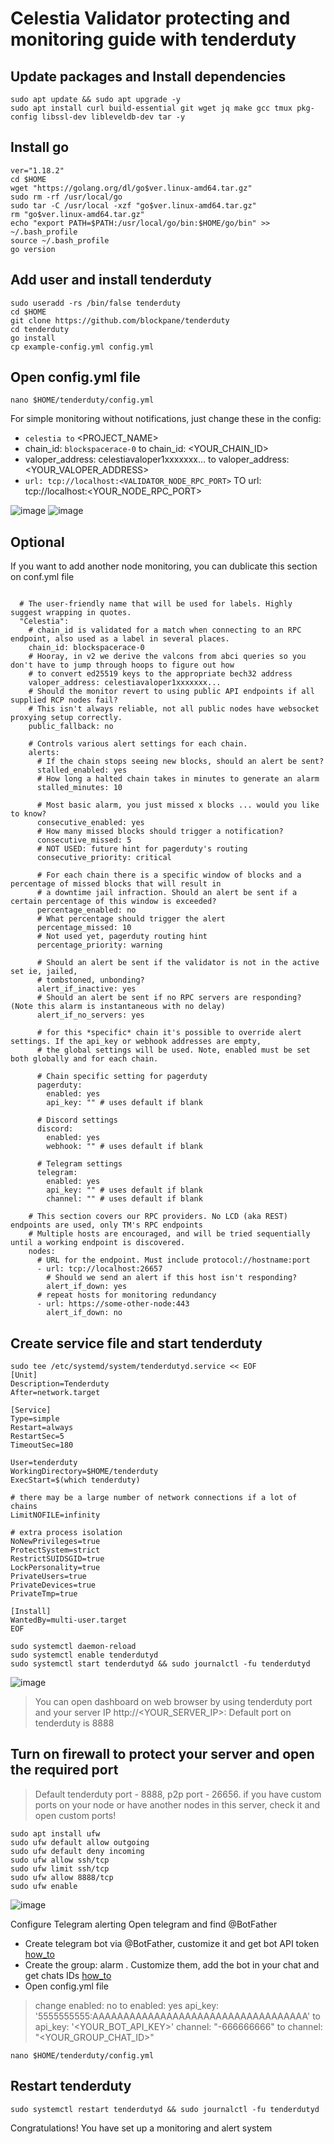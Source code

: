 # Celestia Validator protecting and monitoring guide with tenderduty

## Update packages and Install dependencies

~~~
sudo apt update && sudo apt upgrade -y
sudo apt install curl build-essential git wget jq make gcc tmux pkg-config libssl-dev libleveldb-dev tar -y
~~~

## Install go

~~~
ver="1.18.2"
cd $HOME
wget "https://golang.org/dl/go$ver.linux-amd64.tar.gz"
sudo rm -rf /usr/local/go
sudo tar -C /usr/local -xzf "go$ver.linux-amd64.tar.gz"
rm "go$ver.linux-amd64.tar.gz"
echo "export PATH=$PATH:/usr/local/go/bin:$HOME/go/bin" >> ~/.bash_profile
source ~/.bash_profile
go version
~~~

## Add user and install tenderduty

~~~
sudo useradd -rs /bin/false tenderduty
cd $HOME
git clone https://github.com/blockpane/tenderduty
cd tenderduty
go install
cp example-config.yml config.yml
~~~

## Open config.yml file 

~~~
nano $HOME/tenderduty/config.yml
~~~

For simple monitoring without notifications, just change these in the config:
- `celestia to` <PROJECT_NAME>
- chain_id: `blockspacerace-0` to chain_id: <YOUR_CHAIN_ID> 
- valoper_address: celestiavaloper1xxxxxxx... to valoper_address: <YOUR_VALOPER_ADDRESS>
- `url: tcp://localhost:<VALIDATOR_NODE_RPC_PORT>` TO url: tcp://localhost:<YOUR_NODE_RPC_PORT>

<img src="https://github.com/itrocket-team/testnet_guides/blob/main/utils/basket/celestia_1.jpg" alt="image" style="max-width: 100%;">
<img src="https://github.com/itrocket-team/testnet_guides/blob/main/utils/basket/celestia_1.jpg" alt="image" style="max-width: 100%;">

## Optional 
If you want to add another node monitoring, you can dublicate this section on conf.yml file

~~~chains:

  # The user-friendly name that will be used for labels. Highly suggest wrapping in quotes.
  "Celestia":
    # chain_id is validated for a match when connecting to an RPC endpoint, also used as a label in several places.
    chain_id: blockspacerace-0
    # Hooray, in v2 we derive the valcons from abci queries so you don't have to jump through hoops to figure out how
    # to convert ed25519 keys to the appropriate bech32 address
    valoper_address: celestiavaloper1xxxxxxx...
    # Should the monitor revert to using public API endpoints if all supplied RCP nodes fail?
    # This isn't always reliable, not all public nodes have websocket proxying setup correctly.
    public_fallback: no

    # Controls various alert settings for each chain.
    alerts:
      # If the chain stops seeing new blocks, should an alert be sent?
      stalled_enabled: yes
      # How long a halted chain takes in minutes to generate an alarm
      stalled_minutes: 10

      # Most basic alarm, you just missed x blocks ... would you like to know?
      consecutive_enabled: yes
      # How many missed blocks should trigger a notification?
      consecutive_missed: 5
      # NOT USED: future hint for pagerduty's routing
      consecutive_priority: critical

      # For each chain there is a specific window of blocks and a percentage of missed blocks that will result in
      # a downtime jail infraction. Should an alert be sent if a certain percentage of this window is exceeded?
      percentage_enabled: no
      # What percentage should trigger the alert
      percentage_missed: 10
      # Not used yet, pagerduty routing hint
      percentage_priority: warning

      # Should an alert be sent if the validator is not in the active set ie, jailed,
      # tombstoned, unbonding?
      alert_if_inactive: yes
      # Should an alert be sent if no RPC servers are responding? (Note this alarm is instantaneous with no delay)
      alert_if_no_servers: yes

      # for this *specific* chain it's possible to override alert settings. If the api_key or webhook addresses are empty,
      # the global settings will be used. Note, enabled must be set both globally and for each chain.

      # Chain specific setting for pagerduty
      pagerduty:
        enabled: yes
        api_key: "" # uses default if blank

      # Discord settings
      discord:
        enabled: yes
        webhook: "" # uses default if blank

      # Telegram settings
      telegram:
        enabled: yes
        api_key: "" # uses default if blank
        channel: "" # uses default if blank

    # This section covers our RPC providers. No LCD (aka REST) endpoints are used, only TM's RPC endpoints
    # Multiple hosts are encouraged, and will be tried sequentially until a working endpoint is discovered.
    nodes:
      # URL for the endpoint. Must include protocol://hostname:port
      - url: tcp://localhost:26657
        # Should we send an alert if this host isn't responding?
        alert_if_down: yes
      # repeat hosts for monitoring redundancy
      - url: https://some-other-node:443
        alert_if_down: no
~~~

## Create service file and start tenderduty

~~~
sudo tee /etc/systemd/system/tenderdutyd.service << EOF
[Unit]
Description=Tenderduty
After=network.target

[Service]
Type=simple
Restart=always
RestartSec=5
TimeoutSec=180

User=tenderduty
WorkingDirectory=$HOME/tenderduty
ExecStart=$(which tenderduty)

# there may be a large number of network connections if a lot of chains
LimitNOFILE=infinity

# extra process isolation
NoNewPrivileges=true
ProtectSystem=strict
RestrictSUIDSGID=true
LockPersonality=true
PrivateUsers=true
PrivateDevices=true
PrivateTmp=true

[Install]
WantedBy=multi-user.target
EOF
~~~

~~~
sudo systemctl daemon-reload
sudo systemctl enable tenderdutyd
sudo systemctl start tenderdutyd && sudo journalctl -fu tenderdutyd
~~~

<img src="https://github.com/itrocket-team/testnet_guides/blob/main/utils/basket/celestia_3.jpg" alt="image" style="max-width: 100%;">

> You can open dashboard on web browser by using tenderduty port and your server IP http://<YOUR_SERVER_IP>:<PORT>
Default port on tenderduty is 8888

## Turn on firewall to protect your server and open the required port
>Default tenderduty port - 8888, p2p port - 26656. if you have custom ports on your node or have another nodes in this server, check it and open custom ports!

~~~
sudo apt install ufw 
sudo ufw default allow outgoing 
sudo ufw default deny incoming 
sudo ufw allow ssh/tcp 
sudo ufw limit ssh/tcp 
sudo ufw allow 8888/tcp
sudo ufw enable
~~~

<img src="https://github.com/itrocket-team/testnet_guides/blob/main/utils/basket/celestia_4.jpg" alt="image" style="max-width: 100%;">  
  
Configure Telegram alerting
Open telegram and find @BotFather 
- Create telegram bot via @BotFather, customize it and get bot API token [how_to](https://www.siteguarding.com/en/how-to-get-telegram-bot-api-token)
- Create the group: alarm . Customize them, add the bot in your chat and get chats IDs [how_to](https://stackoverflow.com/questions/32423837/telegram-bot-how-to-get-a-group-chat-id)
- Open config.yml file 
>change enabled: no to enabled: yes
api_key: '5555555555:AAAAAAAAAAAAAAAAAAAAAAAAAAAAAAAAAAA' to  api_key: '<YOUR_BOT_API_KEY>'
channel: "-666666666" to channel: "<YOUR_GROUP_CHAT_ID>"

~~~
nano $HOME/tenderduty/config.yml
~~~

## Restart tenderduty

~~~
sudo systemctl restart tenderdutyd && sudo journalctl -fu tenderdutyd
~~~

Congratulations! You have set up a monitoring and alert system
